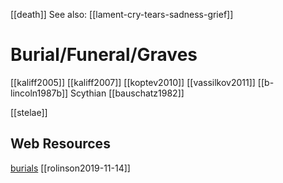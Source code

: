 [[death]]
See also: [[lament-cry-tears-sadness-grief]]
# Burial/Funeral/Graves
[[kaliff2005]]
[[kaliff2007]]
[[koptev2010]]
[[vassilkov2011]]
[[b-lincoln1987b]] Scythian
[[bauschatz1982]]

[[stelae]]

## Web Resources
[burials](https://www.indo-european-connection.com/religion/customs/burials)
[[rolinson2019-11-14]]